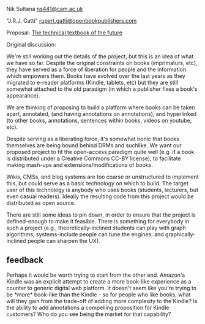Nik Sultana <ns441@cam.ac.uk>

"J.R.J. Gatti" <rupert.gatti@openbookpublishers.com>

Proposal: [The technical textbook of the
future](The_technical_textbook_of_the_future "wikilink")

Original discussion:

We're still working out the details of the project, but this is an idea
of what we have so far. Despite the original constraints on books
(imprimaturs, etc), they have served as a force of liberation for people
and the information which empowers them. Books have evolved over the
last years as they migrated to e-reader platforms (Kindle, tablets, etc)
but they are still somewhat attached to the old paradigm (in which a
publisher fixes a book's appearance).

We are thinking of proposing to build a platform where books can be
taken apart, annotated, (and having annotations on annotations), and
hyperlinked (to other books, annotations, sentences within books, videos
on youtube, etc).

Despite serving as a liberating force, it's somewhat ironic that books
themselves are being bound behind DRMs and suchlike. We want our
proposed project to fit the open-access paradigm quite well (e.g. if a
book is distributed under a Creative Commons CC-BY license), to
facilitate making mash-ups and extensions/modifications of books.

Wikis, CMSs, and blog systems are too coarse or unstructured to
implement this, but could serve as a basic technology on which to build.
The target user of this technology is anybody who uses books (students,
lecturers, but even casual readers). Ideally the resulting code from
this project would be distributed as open source.

There are still some ideas to pin down, in order to ensure that the
project is defined-enough to make it feasible. There is something for
everybody in such a project (e.g., theoretically-inclined students can
play with graph algorithms, systems-include people can tune the engines,
and graphically-inclined people can sharpen the UX).

## feedback

Perhaps it would be worth trying to start from the other end. Amazon's
Kindle was an explicit attempt to create a more book-like experience as
a counter to generic digital web platform. It doesn't seem like you're
trying to be \*more\* book-like than the Kindle - so for people who like
books, what will they gain from the trade-off of adding more complexity
to the Kindle? Is the ability to add annotations a compelling
proposition for Kindle customers? Who do you see being the market for
that capability?